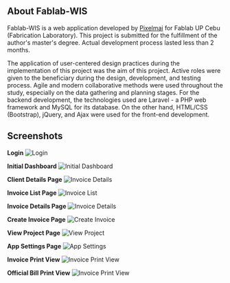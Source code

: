 ## About Fablab-WIS

Fablab-WIS is a web application developed by [Pixelmai](https://pixelmai.com) for Fablab UP Cebu (Fabrication Laboratory). This project is submitted for the fulfillment of the author's master's degree. Actual development process lasted less than 2 months.

The application of user-centered design practices during the implementation of this project was the aim of this project. Active roles were given to the beneficiary during the design, development, and testing process. Agile and modern collaborative methods were used throughout the study, especially on the data gathering and planning stages. For the backend development, the technologies used are Laravel - a PHP web framework and MySQL for its database. On the other hand, HTML/CSS (Bootstrap), jQuery, and Ajax were used for the front-end development.

## Screenshots

**Login**
<img src="https://loti.xyz/fablabimages/ss/0.png" alt="Login">

**Initial Dashboard**
<img src="https://loti.xyz/fablabimages/ss/1.png" alt="Initial Dashboard">

**Client Details Page**
<img src="https://loti.xyz/fablabimages/ss/2.png" alt="Invoice Details">

**Invoice List Page**
<img src="https://loti.xyz/fablabimages/ss/03.jpg" alt="Invoice List">

**Invoice Details Page**
<img src="https://loti.xyz/fablabimages/ss/4.jpg" alt="Invoice Details">

**Create Invoice Page**
<img src="https://loti.xyz/fablabimages/ss/5.jpg" alt="Create Invoice">

**View Project Page**
<img src="https://loti.xyz/fablabimages/ss/7.png" alt="View Project">

**App Settings Page**
<img src="https://loti.xyz/fablabimages/ss/8.png" alt="App Settings">

**Invoice Print View**
<img src="https://loti.xyz/fablabimages/ss/6.png" alt="Invoice Print View">

**Official Bill Print View**
<img src="https://loti.xyz/fablabimages/ss/9.png" alt="Invoice Print View">
